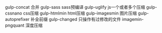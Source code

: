 gulp-concat 合并
gulp-sass sass预编译
gulp-uglify js一个或者多个压缩
gulp-cssnano css压缩
gulp-htmlmin html压缩
gulp-imagesmin 图片压缩
gulp-autoprefixer 补全前缀
gulp-changed 只操作有过修改的文件
imagemin-pngquant 深度压缩

